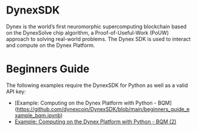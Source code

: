 # DynexSDK
Dynex is the world’s first neuromorphic supercomputing blockchain based on the DynexSolve chip algorithm, a Proof-of-Useful-Work (PoUW) approach to solving real-world problems. The Dynex SDK is used to interact and compute on the Dynex Platform.

# Beginners Guide

The following examples require the DynexSDK for Python as well as a valid API key:

- [Example: Computing on the Dynex Platform with Python - BQM] (https://github.com/dynexcoin/DynexSDK/blob/main/beginners_guide_example_bqm.ipynb)
- [Example: Computing on the Dynex Platform with Python - BQM (2)](https://github.com/dynexcoin/DynexSDK/blob/main/beginners_guide_example_bqm_k4_complete_graph.ipynb)
